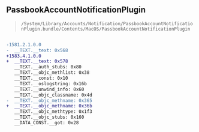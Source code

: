 ## PassbookAccountNotificationPlugin

> `/System/Library/Accounts/Notification/PassbookAccountNotificationPlugin.bundle/Contents/MacOS/PassbookAccountNotificationPlugin`

```diff

-1581.2.1.0.0
-  __TEXT.__text: 0x568
+1583.4.1.0.0
+  __TEXT.__text: 0x578
   __TEXT.__auth_stubs: 0x80
   __TEXT.__objc_methlist: 0x38
   __TEXT.__const: 0x10
   __TEXT.__oslogstring: 0x16b
   __TEXT.__unwind_info: 0x60
   __TEXT.__objc_classname: 0x4d
-  __TEXT.__objc_methname: 0x365
+  __TEXT.__objc_methname: 0x36b
   __TEXT.__objc_methtype: 0x1f3
   __TEXT.__objc_stubs: 0x160
   __DATA_CONST.__got: 0x28

```
